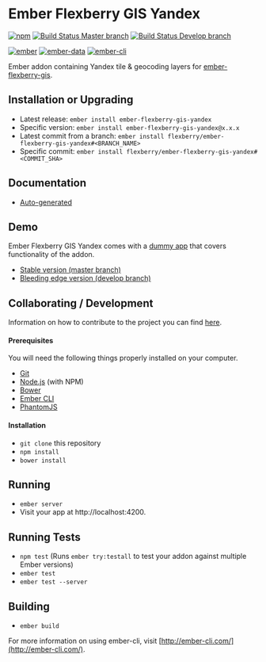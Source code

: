 # Ember Flexberry GIS Yandex
[![npm](https://img.shields.io/npm/v/ember-flexberry-gis-yandex.svg?label=npm%20latest%20version)](https://www.npmjs.com/package/ember-flexberry-gis-yandex)
[![Build Status Master branch](https://img.shields.io/travis/Flexberry/ember-flexberry-gis-yandex/master.svg?label=master%20build%20)](https://travis-ci.org/Flexberry/ember-flexberry-gis-yandex)
[![Build Status Develop branch](https://img.shields.io/travis/Flexberry/ember-flexberry-gis-yandex/develop.svg?label=develop%20build)](https://travis-ci.org/Flexberry/ember-flexberry-gis-yandex/branches)

[![ember](https://embadge.io/v1/badge.svg?label=ember&range=~2.4.3)](https://github.com/emberjs/ember.js/releases)
[![ember-data](https://embadge.io/v1/badge.svg?label=ember-data&range=2.4.3)](https://github.com/emberjs/data/releases)
[![ember-cli](https://embadge.io/v1/badge.svg?label=ember-cli&range=2.4.3)](https://github.com/ember-cli/ember-cli/releases)

Ember addon containing Yandex tile & geocoding layers for [ember-flexberry-gis](https://github.com/Flexberry/ember-flexberry-gis).

## Installation or Upgrading

* Latest release: `ember install ember-flexberry-gis-yandex`
* Specific version: `ember install ember-flexberry-gis-yandex@x.x.x`
* Latest commit from a branch: `ember install flexberry/ember-flexberry-gis-yandex#<BRANCH_NAME>`
* Specific commit: `ember install flexberry/ember-flexberry-gis-yandex#<COMMIT_SHA>`

## Documentation

* [Auto-generated](http://flexberry.github.io/)

## Demo

Ember Flexberry GIS Yandex comes with a [dummy app](/tests/dummy) that covers functionality of the addon.

* [Stable version (master branch)](https://flexberry.github.io/ember-flexberry-gis-yandex/master/index.html)
* [Bleeding edge version (develop branch)](https://flexberry.github.io/ember-flexberry-gis-yandex/develop/index.html)

## Collaborating / Development

Information on how to contribute to the project you can find [here](https://github.com/Flexberry/Home/blob/master/CONTRIBUTING.md).

#### Prerequisites

You will need the following things properly installed on your computer.

* [Git](http://git-scm.com/)
* [Node.js](http://nodejs.org/) (with NPM)
* [Bower](http://bower.io/)
* [Ember CLI](http://www.ember-cli.com/)
* [PhantomJS](http://phantomjs.org/)

#### Installation

* `git clone` this repository
* `npm install`
* `bower install`

## Running

* `ember server`
* Visit your app at http://localhost:4200.

## Running Tests

* `npm test` (Runs `ember try:testall` to test your addon against multiple Ember versions)
* `ember test`
* `ember test --server`

## Building

* `ember build`

For more information on using ember-cli, visit [http://ember-cli.com/](http://ember-cli.com/).
